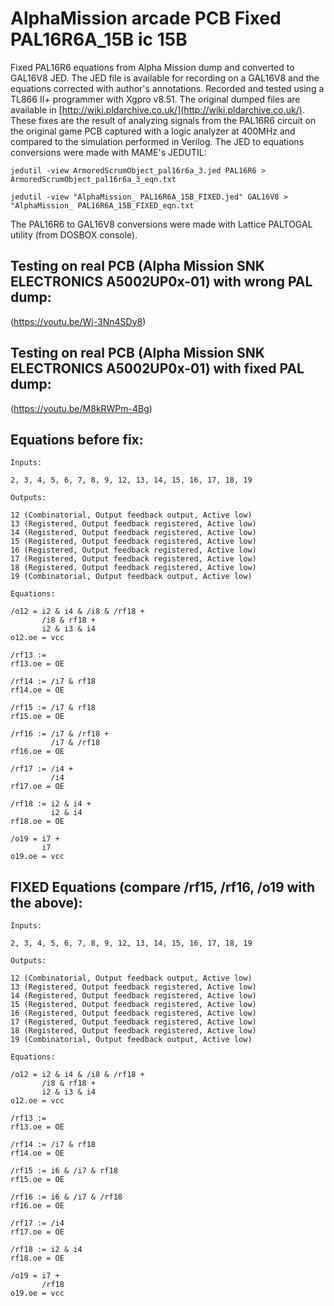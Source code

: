 # AlphaMission arcade PCB Fixed PAL16R6A_15B ic 15B
Fixed PAL16R6 equations from Alpha Mission dump and converted to GAL16V8 JED.  The JED file is available for recording on a GAL16V8 and the equations corrected with author's annotations. Recorded and tested using a TL866 II+ programmer with Xgpro v8.51. The original dumped files are available in [http://wiki.pldarchive.co.uk/](http://wiki.pldarchive.co.uk/).
These fixes are the result of analyzing signals from the PAL16R6 circuit on the original game PCB captured with a logic analyzer at 400MHz and compared to the simulation performed in Verilog.
The JED to equations conversions were made with MAME's JEDUTIL:
```
jedutil -view ArmoredScrumObject_pal16r6a_3.jed PAL16R6 > ArmoredScrumObject_pal16r6a_3_eqn.txt
```

```
jedutil -view "AlphaMission_ PAL16R6A_15B_FIXED.jed" GAL16V8 > "AlphaMission_ PAL16R6A_15B_FIXED_eqn.txt
```

The PAL16R6 to GAL16V8 conversions were made with Lattice PALTOGAL utility (from DOSBOX console).


## Testing on real PCB (Alpha Mission SNK ELECTRONICS A5002UP0x-01) with wrong PAL dump:
(https://youtu.be/Wj-3Nn4SDy8)

## Testing on real PCB (Alpha Mission SNK ELECTRONICS A5002UP0x-01) with fixed PAL dump:
(https://youtu.be/M8kRWPm-4Bg)

## Equations before fix:
```
Inputs:

2, 3, 4, 5, 6, 7, 8, 9, 12, 13, 14, 15, 16, 17, 18, 19

Outputs:

12 (Combinatorial, Output feedback output, Active low)
13 (Registered, Output feedback registered, Active low)
14 (Registered, Output feedback registered, Active low)
15 (Registered, Output feedback registered, Active low)
16 (Registered, Output feedback registered, Active low)
17 (Registered, Output feedback registered, Active low)
18 (Registered, Output feedback registered, Active low)
19 (Combinatorial, Output feedback output, Active low)

Equations:

/o12 = i2 & i4 & /i8 & /rf18 +
       /i8 & rf18 +
       i2 & i3 & i4
o12.oe = vcc

/rf13 :=
rf13.oe = OE

/rf14 := /i7 & rf18
rf14.oe = OE

/rf15 := /i7 & rf18
rf15.oe = OE

/rf16 := /i7 & /rf18 +
         /i7 & /rf18
rf16.oe = OE

/rf17 := /i4 +
         /i4
rf17.oe = OE

/rf18 := i2 & i4 +
         i2 & i4
rf18.oe = OE

/o19 = i7 +
       i7
o19.oe = vcc
```
## FIXED Equations (compare /rf15, /rf16, /o19 with the above):
```
Inputs:

2, 3, 4, 5, 6, 7, 8, 9, 12, 13, 14, 15, 16, 17, 18, 19

Outputs:

12 (Combinatorial, Output feedback output, Active low)
13 (Registered, Output feedback registered, Active low)
14 (Registered, Output feedback registered, Active low)
15 (Registered, Output feedback registered, Active low)
16 (Registered, Output feedback registered, Active low)
17 (Registered, Output feedback registered, Active low)
18 (Registered, Output feedback registered, Active low)
19 (Combinatorial, Output feedback output, Active low)

Equations:

/o12 = i2 & i4 & /i8 & /rf18 +
       /i8 & rf18 +
       i2 & i3 & i4
o12.oe = vcc

/rf13 := 
rf13.oe = OE

/rf14 := /i7 & rf18
rf14.oe = OE

/rf15 := i6 & /i7 & rf18
rf15.oe = OE

/rf16 := i6 & /i7 & /rf18
rf16.oe = OE

/rf17 := /i4
rf17.oe = OE

/rf18 := i2 & i4
rf18.oe = OE

/o19 = i7 +
       /rf18
o19.oe = vcc
```
